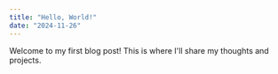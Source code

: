 ```yaml
---
title: "Hello, World!"
date: "2024-11-26"
---
```

Welcome to my first blog post! This is where I'll share my thoughts and projects.
